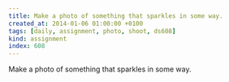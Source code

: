 ```yaml
---
title: Make a photo of something that sparkles in some way.
created_at: 2014-01-06 01:00:00 +0100
tags: [daily, assignment, photo, shoot, ds608]
kind: assignment
index: 608
---
```


Make a photo of something that sparkles in some way.

